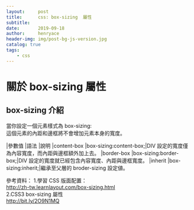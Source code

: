 ```yaml
---
layout:     post
title:      css: box-sizing  屬性
subtitle:   
date:       2019-09-18
author:     henryace
header-img: img/post-bg-js-version.jpg
catalog: true
tags:
    - css
---
```

# 關於 box-sizing 屬性

## box-sizing 介紹

當你設定一個元素樣式為 box-sizing:<br> 
這個元素的內距和邊框將不會增加元素本身的寬度。<br> 

|參數值	|語法	|說明
|content-box	|box-sizing:content-box;|DIV 設定的寬度僅為內容寬度，而內距與邊框額外加上去。
|border-box	|box-sizing:border-box;|DIV 設定的寬度就已經包含內容寬度、內距與邊框寬度。
|inherit	|box-sizing:inherit;|繼承至父層的 broder-sizing 設定値。


參考資料：
1.學習 CSS 版面配置：<br>
<http://zh-tw.learnlayout.com/box-sizing.html><br>
2.CSS3 box-sizing 屬性<br>
<http://bit.ly/2O9N1MQ>